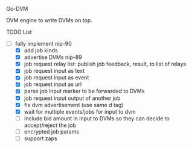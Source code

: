 Go-DVM

DVM engine to write DVMs on top.

TODO List
- [ ] fully implement nip-90
  - [x] add job kinds 
  - [x] advertise DVMs nip-89
  - [x] job request relay list: publish job feedback, result, to list of relays
  - [x] job request input as text
  - [x] job request input as event
  - [x] job request input as url
  - [x] parse job input marker to be forwarded to DVMs
  - [x] job request input output of another job
  - [x] fix dvm advertisement (use same d tag)
  - [x] wait for multiple events/jobs for input to dvm
  - [ ] include bid amount in input to DVMs so they can decide to accept/reject the job
  - [ ] encrypted job params
  - [ ] support zaps